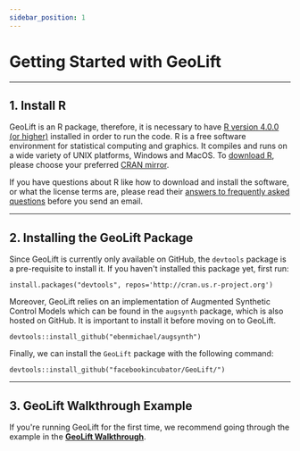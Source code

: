 ```yaml
---
sidebar_position: 1
---
```


# Getting Started with GeoLift

---

## 1. Install R

GeoLift is an R package, therefore, it is necessary to have [R version 4.0.0 (or higher)](https://www.r-project.org/) installed in order to run the code. R is a free software environment for statistical computing and graphics. It compiles and runs on a wide variety of UNIX platforms, Windows and MacOS. To [download R](https://cran.r-project.org/mirrors.html), please choose your preferred [CRAN mirror](https://cran.r-project.org/mirrors.html).

If you have questions about R like how to download and install the software, or what the license terms are, please read their [answers to frequently asked questions](https://cran.r-project.org/faqs.html) before you send an email.

---

## 2. Installing the GeoLift Package

Since GeoLift is currently only available on GitHub, the `devtools` package is a pre-requisite to install it. If you haven't installed this package yet, first run:

```
install.packages("devtools", repos='http://cran.us.r-project.org')
```

Moreover, GeoLift relies on an implementation of Augmented Synthetic Control Models which can be found in the `augsynth` package, which is also hosted on GitHub. It is important to install it before moving on to GeoLift.

```
devtools::install_github("ebenmichael/augsynth")
```

Finally, we can install the `GeoLift` package with the following command:

```
devtools::install_github("facebookincubator/GeoLift/")
```

---

## 3. GeoLift Walkthrough Example

If you're running GeoLift for the first time, we recommend going through the example in the **[GeoLift Walkthrough](./Walkthrough.md)**.
